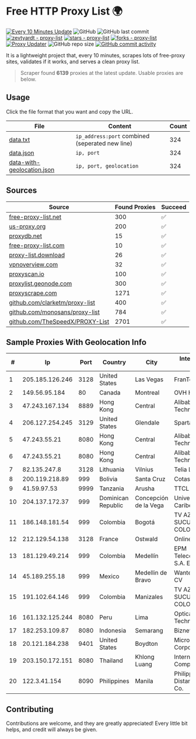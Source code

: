 
# Free HTTP Proxy List 🌍

[![Every 10 Minutes Update](https://github.com/mertguvencli/http-proxy-list/actions/workflows/main.yml/badge.svg?branch=main)](https://github.com/mertguvencli/http-proxy-list/actions/workflows/main.yml)
![GitHub](https://img.shields.io/github/license/mertguvencli/http-proxy-list)
![GitHub last commit](https://img.shields.io/github/last-commit/mertguvencli/http-proxy-list)
[![zevtyardt - proxy-list](https://img.shields.io/static/v1?label=zevtyardt&message=proxy-list&color=blue&logo=github)](https://github.com/zevtyardt/proxy-list "Go to GitHub repo")
[![stars - proxy-list](https://img.shields.io/github/stars/zevtyardt/proxy-list?style=social)](https://github.com/zevtyardt/proxy-list)
[![forks - proxy-list](https://img.shields.io/github/forks/zevtyardt/proxy-list?style=social)](https://github.com/zevtyardt/proxy-list)
[![Proxy Updater](https://github.com/zevtyardt/proxy-list/workflows/Proxy%20Updater/badge.svg)](https://github.com/zevtyardt/proxy-list/actions?query=workflow:"Proxy+Updater")
![GitHub repo size](https://img.shields.io/github/repo-size/zevtyardt/proxy-list)
[![GitHub commit activity](https://img.shields.io/github/commit-activity/m/zevtyardt/proxy-list?logo=commits)](https://github.com/zevtyardt/proxy-list/commits/main)

It is a lightweight project that, every 10 minutes, scrapes lots of free-proxy sites, validates if it works, and serves a clean proxy list.

> Scraper found **6139** proxies at the latest update. Usable proxies are below.

## Usage

Click the file format that you want and copy the URL.

|File|Content|Count|
|----|-------|-----|
|[data.txt](https://raw.githubusercontent.com/mertguvencli/http-proxy-list/main/proxy-list/data.txt)|`ip_address:port` combined (seperated new line)|324|
|[data.json](https://raw.githubusercontent.com/mertguvencli/http-proxy-list/main/proxy-list/data.json)|`ip, port`|324|
|[data-with-geolocation.json](https://raw.githubusercontent.com/mertguvencli/http-proxy-list/main/proxy-list/data-with-geolocation.json)|`ip, port, geolocation`|324|

## Sources

|Source|Found Proxies|Succeed|
|------|-------------|-------|
|[free-proxy-list.net](https://free-proxy-list.net)|300|✅|
|[us-proxy.org](https://www.us-proxy.org)|200|✅|
|[proxydb.net](http://proxydb.net)|15|✅|
|[free-proxy-list.com](https://free-proxy-list.com/?page=&port=&type%5B%5D=http&type%5B%5D=https&up_time=0&search=Search)|10|✅|
|[proxy-list.download](https://www.proxy-list.download/HTTP)|26|✅|
|[vpnoverview.com](https://vpnoverview.com/privacy/anonymous-browsing/free-proxy-servers)|32|✅|
|[proxyscan.io](https://www.proxyscan.io)|100|✅|
|[proxylist.geonode.com](https://proxylist.geonode.com/api/proxy-list?limit=300&page=1&sort_by=lastChecked&sort_type=desc&protocols=http,https)|300|✅|
|[proxyscrape.com](https://api.proxyscrape.com/v2/?request=displayproxies&protocol=http&timeout=10000&country=all&ssl=all&anonymity=all)|1271|✅|
|[github.com/clarketm/proxy-list](https://raw.githubusercontent.com/clarketm/proxy-list/master/proxy-list-raw.txt)|400|✅|
|[github.com/monosans/proxy-list](https://raw.githubusercontent.com/monosans/proxy-list/main/proxies/http.txt)|784|✅|
|[github.com/TheSpeedX/PROXY-List](https://raw.githubusercontent.com/TheSpeedX/PROXY-List/master/http.txt)|2701|✅|


## Sample Proxies With Geolocation Info

|#|Ip|Port|Country|City|Internet Service Provider|
|-|--|----|-------|----|-------------------------|
|1|205.185.126.246|3128|United States|Las Vegas|FranTech Solutions|
|2|149.56.95.184|80|Canada|Montreal|OVH Hosting|
|3|47.243.167.134|8889|Hong Kong|Central|Alibaba (US) Technology Co., Ltd.|
|4|206.127.254.245|3129|United States|Glendale|Spartan Host Ltd|
|5|47.243.55.21|8080|Hong Kong|Central|Alibaba (US) Technology Co., Ltd.|
|6|47.243.55.21|8080|Hong Kong|Central|Alibaba (US) Technology Co., Ltd.|
|7|82.135.247.8|3128|Lithuania|Vilnius|Telia Lietuva|
|8|200.119.218.89|999|Bolivia|Santa Cruz|Cotas Ltda.|
|9|41.59.97.53|9999|Tanzania|Arusha|TTCL|
|10|204.137.172.37|999|Dominican Republic|Concepción de la Vega|Univegacomu Del Caribe SRL|
|11|186.148.181.54|999|Colombia|Bogotá|TV AZTECA SUCURSAL COLOMBIA|
|12|212.129.54.138|3128|France|Ostwald|Online S.A.S.|
|13|181.129.49.214|999|Colombia|Medellín|EPM Telecomunicaciones S.A. E.S.P.|
|14|45.189.255.18|999|Mexico|Medellin de Bravo|Wantelco SAS de CV|
|15|191.102.64.146|999|Colombia|Manizales|TV AZTECA SUCURSAL COLOMBIA|
|16|161.132.125.244|8080|Peru|Lima|Optical Technologies S.A.C.|
|17|182.253.109.87|8080|Indonesia|Semarang|Biznet Metronet|
|18|20.121.184.238|9401|United States|Boydton|Microsoft Corporation|
|19|203.150.172.151|8080|Thailand|Khlong Luang|Internet Thailand Company Ltd.|
|20|122.3.41.154|8090|Philippines|Manila|Philippine Long Distance Telephone Co.|



## Contributing

Contributions are welcome, and they are greatly appreciated! Every
little bit helps, and credit will always be given.

